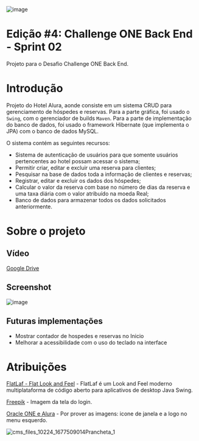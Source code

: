![image](https://user-images.githubusercontent.com/107167711/226222830-db2f671b-3e9f-4bd5-bb1e-f339a85abe3a.png)

# Edição #4: Challenge ONE Back End - Sprint 02

Projeto para o Desafio Challenge ONE Back End.

# Introdução

Projeto do Hotel Alura, aonde consiste em um sistema CRUD para gerenciamento de hóspedes e reservas.
Para a parte gráfica, foi usado o `Swing`, com o gerenciador de builds `Maven`. Para a parte de implementação do banco de dados, foi usado o framework Hibernate (que implementa o JPA) com o banco de dados MySQL. 

O sistema contém as seguintes recursos:

- Sistema de autenticação de usuários para que somente usuários pertencentes ao hotel possam acessar o sistema;
- Permitir criar, editar e excluir uma reserva para clientes;
- Pesquisar na base de dados toda a informação de clientes e reservas;
- Registrar, editar e excluir os dados dos hóspedes;
- Calcular o valor da reserva com base no número de dias da reserva e uma taxa diária com o valor atribuído na moeda Real;
- Banco de dados para armazenar todos os dados solicitados anteriormente.

# Sobre o projeto

## Vídeo

[Google Drive](https://drive.google.com/file/d/14lHOz7Hm1NNeZlM1j7IMSlf9QcbFkY5r/view?usp=sharing)

## Screenshot

![image](https://github.com/jonatasbaldan/hotel-challenge-one-backend/assets/107167711/0e08f0ff-61dc-4fc3-8480-79a101d3d1e6)

## Futuras implementações

- Mostrar contador de hospedes e reservas no Inicio
- Melhorar a acessibilidade com o uso do teclado na interface

# Atribuições

[FlatLaf - Flat Look and Feel](https://www.formdev.com/flatlaf/) - FlatLaf é um Look and Feel moderno multiplataforma de código aberto para aplicativos de desktop Java Swing.

[Freepik](https://www.flaticon.com/br/autores/freepik) - Imagem da tela do login.

[Oracle ONE e Alura](https://www.oracle.com/br/education/oracle-next-education/) - Por prover as imagens: icone de janela e a logo no menu esquerdo.



![cms_files_10224_1677509014Prancheta_1](https://github.com/jonatasbaldan/hotel-challenge-one-backend/assets/107167711/2cee0bdc-e785-406d-a4c7-67ac04f0dfe1)

